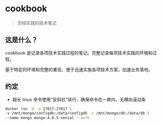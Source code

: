 # cookbook

> 历经实践的技术笔记

## 这是什么？

cookbook 是记录各项技术实践过程的笔记。完整记录每项技术实践的环境和过程。

基于特定的环境和完整的重现，便于迅速实施各项技术方案，加速业务落地。

## 约定

- 超长 linux 命令使用"反斜杠"续行，确保命令在一屏内，无横向滚动条

```bash
docker run -d -p 27017:27017 \
-v /mnt/mongo/configdb:/data/configdb -v /mnt/mongo/db:/data/db \
--name mongo mongo:4.0.5-xenial --auth
```
